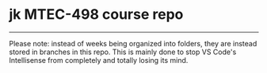 # jk MTEC-498 course repo

---

Please note: instead of weeks being organized into folders, they are instead stored in branches in this repo. This is mainly done to stop VS Code's Intellisense from completely and totally losing its mind.
